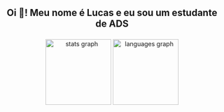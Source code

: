 <h2 align="center">Oi 👋! Meu nome é Lucas e eu sou um estudante de ADS</h2>

###

<div align="center">
  <img src="https://github-readme-stats.vercel.app/api?username=lvcasrezendee&hide_title=false&hide_rank=false&show_icons=true&include_all_commits=true&count_private=true&disable_animations=false&theme=dracula&locale=en&hide_border=false" height="150" alt="stats graph"  />
  <img src="https://github-readme-stats.vercel.app/api/top-langs?username=lvcasrezendee&locale=en&hide_title=false&layout=compact&card_width=320&langs_count=5&theme=dracula&hide_border=false" height="150" alt="languages graph"  />
</div>

###

<br clear="both">

